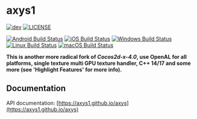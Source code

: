 # axys1
[![dev](https://img.shields.io/badge/v1.0.0b9-yellow.svg)](https://github.com/axys1/axys/releases)
[![LICENSE](https://img.shields.io/badge/license-MIT-blue.svg)](https://github.com/axys1/axys/blob/master/LICENSE)
  
[![Android Build Status](https://github.com/axys1/axys/workflows/android/badge.svg)](https://github.com/axys1/axys/actions?query=workflow%3Aandroid)
[![iOS Build Status](https://github.com/axys1/axys/workflows/ios/badge.svg)](https://github.com/axys1/axys/actions?query=workflow%3Aios)
[![Windows Build Status](https://github.com/axys1/axys/workflows/win32/badge.svg)](https://github.com/axys1/axys/actions?query=workflow%3Awin32)
[![Linux Build Status](https://github.com/axys1/axys/workflows/linux/badge.svg)](https://github.com/axys1/axys/actions?query=workflow%3Alinux)
[![macOS Build Status](https://github.com/axys1/axys/workflows/osx/badge.svg)](https://github.com/axys1/axys/actions?query=workflow%3Aosx)  

**This is another more radical fork of *Cocos2d-x-4.0*, use OpenAL for all platforms, single texture multi GPU texture handler, C++ 14/17 and some more (see 'Highlight Features' for more info).**

## Documentation
API documentation: [https://axys1.github.io/axys](https://axys1.github.io/axys)
